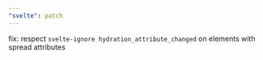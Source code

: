 ```yaml
---
"svelte": patch
---
```


fix: respect `svelte-ignore hydration_attribute_changed` on elements with spread attributes
